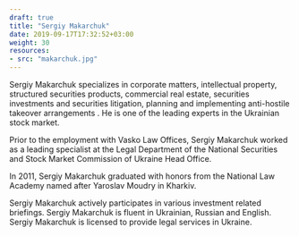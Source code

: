 ```yaml
---
draft: true
title: "Sergiy Makarchuk"
date: 2019-09-17T17:32:52+03:00
weight: 30
resources:
- src: "makarchuk.jpg"
---
```


Sergiy Makarchuk specializes in corporate matters, intellectual property, structured securities products, commercial real estate, securities investments and securities litigation, planning and implementing anti-hostile takeover arrangements . He is one of the leading experts in the Ukrainian stock market.

Prior to the employment with Vasko Law Offices, Sergiy Makarchuk worked as a leading specialist at the Legal Department of the National Securities and Stock Market Commission of Ukraine Head Office.

In 2011, Sergiy Makarchuk graduated with honors from the National Law Academy named after Yaroslav Moudry in Kharkiv.

Sergiy Makarchuk actively participates in various investment related briefings. Sergiy Makarchuk is fluent in Ukrainian, Russian and English. Sergiy Makarchuk is licensed to provide legal services in Ukraine.
